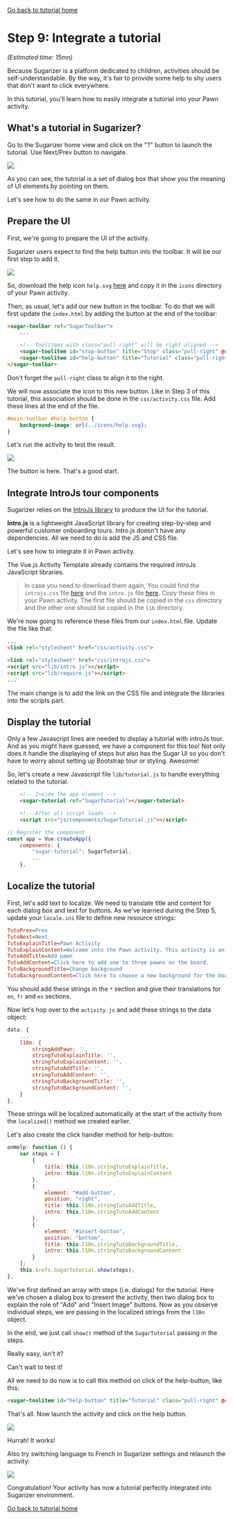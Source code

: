 [Go back to tutorial home](tutorial.md)

# Step 9: Integrate a tutorial
*(Estimated time: 15mn)*

Because Sugarizer is a platform dedicated to children, activities should be self-understandable. By the way, it's fair to provide some help to shy users that don't want to click everywhere.

In this tutorial, you'll learn how to easily integrate a tutorial into your Pawn activity.

## What's a tutorial in Sugarizer?

Go to the Sugarizer home view and click on the "?" button to launch the tutorial. Use Next/Prev button to navigate.

![](../../images/tutorial_step9_1.png)

As you can see, the tutorial is a set of dialog box that show you the meaning of UI elements by pointing on them.

Let's see how to do the same in our Pawn activity.


## Prepare the UI

First, we're going to prepare the UI of the activity.

Sugarizer users expect to find the help button into the toolbar. It will be our first step to add it.

![](../../images/tutorial_step9_2.png)

So, download the help icon `help.svg` [here](../../images/help.svg) and copy it in the `icons` directory of your Pawn activity.

Then, as usual, let's add our new button in the toolbar. To do that we will first update the `index.html` by adding the button at the end of the toolbar:
```html
<sugar-toolbar ref="SugarToolbar">
	...

	<!-- Toolitems with class="pull-right" will be right aligned -->
	<sugar-toolitem id="stop-button" title="Stop" class="pull-right" @click="onStop"></sugar-toolitem>
	<sugar-toolitem id="help-button" title="Tutorial" class="pull-right"></sugar-toolitem>
</sugar-toolbar>
```
Don't forget the `pull-right` class to align it to the right.

We will now associate the icon to this new button. Like in Step 3 of this tutorial, this association should be done in the `css/activity.css` file. Add these lines at the end of the file.
```css
#main-toolbar #help-button {
	background-image: url(../icons/help.svg);
}
```
Let's run the activity to test the result.

![](../../images/tutorial_step9_3.png)

The button is here. That's a good start.


## Integrate IntroJs tour components

Sugarizer relies on the [IntroJs library](https://introjs.com/) to produce the UI for the tutorial. 

**Intro.js** is a lightweight JavaScript library for creating step-by-step and powerful customer onboarding tours. Intro.js doesn't have any dependencies. All we need to do is add the JS and CSS file.

Let's see how to integrate it in Pawn activity.

The Vue.js Activity Template already contains the required introJs JavaScript libraries. 

> In case you need to download them again, You could find the `introjs.css` file [here](../../download/introjs.css) and the `intro.js` file [here](../../download/intro.js). Copy these files in your Pawn activity. The first file should be copied in the `css` directory and the other one should be copied in the `lib` directory.

We're now going to reference these files from our `index.html` file. Update the file like that:
```html
...
<link rel="stylesheet" href="css/activity.css">

<link rel="stylesheet" href="css/introjs.css">
<script src="lib/intro.js"></script>
<script src="lib/require.js"></script>
...
```
The main change is to add the link on the CSS file and integrate the libraries into the scripts part. 


## Display the tutorial

Only a few Javascript lines are needed to display a tutorial with introJs tour. And as you might have guessed, we have a component for this too! Not only does it handle the displaying of steps but also has the Sugar UI so you don't have to worry about setting up Bootstrap tour or styling. Awesome!

So, let's create a new Javascript file `lib/tutorial.js` to handle everything related to the tutorial.
```html
	<!-- Inside the app element -->
	<sugar-tutorial ref="SugarTutorial"></sugar-tutorial>

	<!-- After all script loads -->
	<script src="js/components/SugarTutorial.js"></script>
```
```js
// Register the component
const app = Vue.createApp({
	components: {
		"sugar-tutorial": SugarTutorial,
		...
	},
```

## Localize the tutorial

First, let's add text to localize. We need to translate title and content for each dialog box and text for buttons. As we've learned during the Step 5, update your `locale.ini` file to define new resource strings:
```ini
TutoPrev=Prev
TutoNext=Next
TutoExplainTitle=Pawn Activity
TutoExplainContent=Welcome into the Pawn activity. This activity is an activity to test Sugarizer development.
TutoAddTitle=Add pawn
TutoAddContent=Click here to add one to three pawns on the board.
TutoBackgroundTitle=Change background
TutoBackgroundContent=Click here to choose a new background for the board.
```
You should add these strings in the `*` section and give their translations for `en`, `fr` and `es` sections.

Now let's hop over to the `activity.js` and add these strings to the data object:
```js
data: {
	...
	l10n: {
		stringAddPawn: '',
		stringTutoExplainTitle: '',
		stringTutoExplainContent: '',
		stringTutoAddTitle: '',
		stringTutoAddContent: '',
		stringTutoBackgroundTitle: '',
		stringTutoBackgroundContent: '',
	}
},
```
These strings will be localized automatically at the start of the activity from the `localized()` method we created earlier.

Let's also create the click handler method for help-button:
```js
onHelp: function () {
	var steps = [
		{
			title: this.l10n.stringTutoExplainTitle,
			intro: this.l10n.stringTutoExplainContent
		},
		{
			element: "#add-button",
			position: "right",
			title: this.l10n.stringTutoAddTitle,
			intro: this.l10n.stringTutoAddContent
		},
		{
			element: "#insert-button",
			position: "bottom",
			title: this.l10n.stringTutoBackgroundTitle,
			intro: this.l10n.stringTutoBackgroundContent
		}
	];
	this.$refs.SugarTutorial.show(steps);
},
```
We've first defined an array with steps (i.e. dialogs) for the tutorial. Here we've chosen a dialog box to present the activity, then two dialog box to explain the role of "Add" and "Insert Image" buttons. Now as you observe individual steps, we are passing in the localized strings from the `l10n` object.

In the end, we just call `show()` method of the `SugarTutorial` passing in the steps.

Really easy, isn't it?

Can't wait to test it! 

All we need to do now is to call this method on click of the help-button, like this:
```html
<sugar-toolitem id="help-button" title="Tutorial" class="pull-right" @click="onHelp"></sugar-toolitem>

```

That's all. Now launch the activity and click on the help button.

![](../../images/tutorial_step9_5.png)

Hurrah! It works!

Also try switching language to French in Sugarizer settings and relaunch the activity:

![](../../images/tutorial_step9_6.png)

Congratulation! Your activity has now a tutorial perfectly integrated into Sugarizer environment.

[Go back to tutorial home](tutorial.md)
